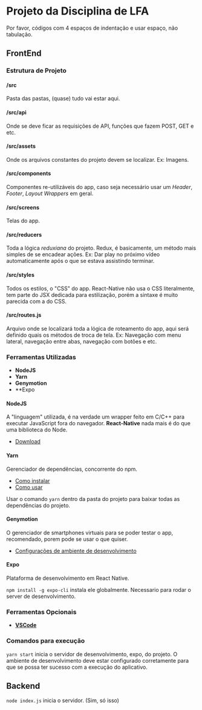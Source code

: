 # Projeto da Disciplina de LFA

Por favor, códigos com 4 espaços de indentação e usar espaço, não tabulação.

## FrontEnd

### Estrutura de Projeto

#### /src

Pasta das pastas, (quase) tudo vai estar aqui.

#### /src/api

Onde se deve ficar as requisições de API, funções que fazem POST, GET e etc.

#### /src/assets

Onde os arquivos constantes do projeto devem se localizar. Ex: Imagens.

#### /src/components

Componentes re-utilizáveis do app, caso seja necessário usar um *Header*, *Footer*, *Layout Wrappers* em geral.

#### /src/screens

Telas do app.

#### /src/reducers

Toda a lógica *reduxiana* do projeto. Redux, é basicamente, um método mais simples de se encadear ações. Ex: Dar play no próximo vídeo automaticamente após o que se estava assistindo terminar.

#### /src/styles

Todos os estilos, o "CSS" do app. React-Native não usa o CSS literalmente, tem parte do JSX dedicada para estilização, porém a sintaxe é muito parecida com a do CSS.

#### /src/routes.js

Arquivo onde se localizará toda a lógica de roteamento do app, aqui será definido quais os métodos de troca de tela. Ex: Navegação com menu lateral, navegação entre abas, navegação com botões e etc.

### Ferramentas Utilizadas

- **NodeJS**
- **Yarn**
- **Genymotion**
- **Expo

#### NodeJS

A "linguagem" utilizada, é na verdade um wrapper feito em C/C++ para executar JavaScript fora do navegador. **React-Native** nada mais é do que uma biblioteca do Node.

- [Download](https://nodejs.org/en/download/)

#### Yarn

Gerenciador de dependências, concorrente do npm.

- [Como instalar](https://yarnpkg.com/lang/pt-br/docs/install/)
- [Como usar](https://yarnpkg.com/pt-BR/docs/usage)

Usar o comando `yarn` dentro da pasta do projeto para baixar todas as dependências do projeto.

#### Genymotion

O gerenciador de smartphones virtuais para se poder testar o app, recomendado, porem pode se usar o que quiser.

- [Configurações de ambiente de desenvolvimento](https://docs.rocketseat.dev/ambiente-react-native/introducao)

#### Expo

Plataforma de desenvolvimento em React Native.

`npm install -g expo-cli` instala ele globalmente. Necessario para rodar o server de desenvolvimento.

### Ferramentas Opcionais

- [**VSCode**](https://code.visualstudio.com/download)

### Comandos para execução

`yarn start` inicia o servidor de desenvolvimento, expo, do projeto. O ambiente de desenvolvimento deve estar configurado corretamente para que se possa ter sucesso com a execução do aplicativo.

## Backend

`node index.js` inicia o servidor. (Sim, só isso)
